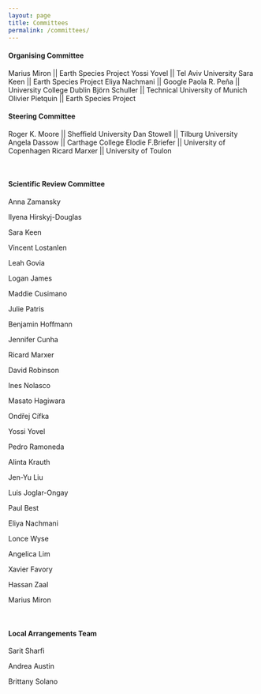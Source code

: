 ```yaml
---
layout: page
title: Committees
permalink: /committees/
--- 
```

 
#### Organising Committee   

Marius Miron || Earth Species Project
Yossi Yovel || Tel Aviv University
Sara Keen || Earth Species Project
Eliya Nachmani || Google
Paola R. Peña || University College Dublin
Björn Schuller || Technical University of Munich
Olivier Pietquin || Earth Species Project

<!--
**General Chair**       || [Mohamed Chetouani](mailto:mohamed.chetouani@sorbonne-universite.fr)          ||       Sorbonne University
**Technical Chairs**    || [Dan Stowell](mailto:dan.stowell@qmul.ac.uk)          ||       Tilburg University / Naturalis Biodiversity Centre
                        || [Angela Dassow](mailto:adassow@carthage.edu)          ||       Carthage College
                        || [Ricard Marxer](mailto:ricard.marxer@lis-lab.fr)      ||       Université de Toulon, Aix Marseille Univ, CNRS, LIS
                        || [Nicolas Obin](mailto:nicolas.obin@sorbonne-universite.fr)      ||      IRCAM, Sorbonne University   
**Keynote(s) Chair**    || [Roger K. Moore](mailto:r.k.moore@sheffield.ac.uk)    ||       University of Sheffield
**Invited Discussant Chair**         || [Elodie Briefer ](mailto:elodie.briefer@bio.ku.dk)        ||      University of Copenhagen
**Publications Chair**  || [Ricard Marxer](mailto:ricard.marxer@lis-lab.fr)      ||       Université de Toulon, Aix Marseille Univ, CNRS, LIS
 
-->

#### Steering Committee

Roger K. Moore || Sheffield University 
Dan Stowell || Tilburg University
Angela Dassow || Carthage College 
Elodie F.Briefer || University of Copenhagen
Ricard Marxer || University of Toulon 


<br/>  
  
#### Scientific Review Committee

Anna Zamansky 

Ilyena Hirskyj-Douglas 

Sara Keen

Vincent Lostanlen

Leah Govia

Logan James

Maddie Cusimano    

Julie Patris       

Benjamin Hoffmann

Jennifer Cunha

Ricard Marxer   

David Robinson

Ines Nolasco

Masato Hagiwara

Ondřej Cífka

Yossi Yovel   

Pedro Ramoneda

Alinta Krauth

Jen-Yu Liu

Luis Joglar-Ongay

Paul Best

Eliya Nachmani 

Lonce Wyse

Angelica Lim

Xavier Favory

Hassan Zaal 

Marius Miron




<br/>  
  
#### Local Arrangements Team

Sarit Sharfi

Andrea Austin

Brittany Solano


